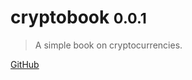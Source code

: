 <!-- ![logo](_media/icon.svg) -->

# cryptobook <small>0.0.1</small>

> A simple book on cryptocurrencies.

[GitHub](https://github.com/etsk/cryptobook)